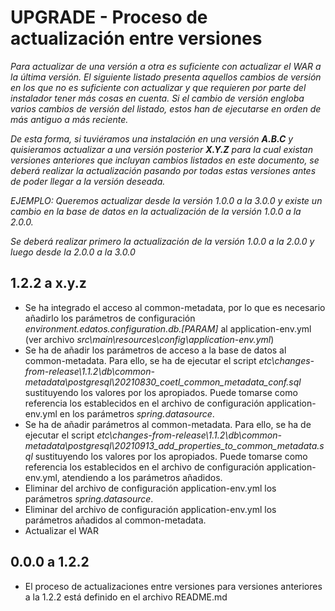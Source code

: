 # UPGRADE - Proceso de actualización entre versiones

*Para actualizar de una versión a otra es suficiente con actualizar el WAR a la última versión. El siguiente listado presenta aquellos cambios de versión en los que no es suficiente con actualizar y que requieren por parte del instalador tener más cosas en cuenta. Si el cambio de versión engloba varios cambios de versión del listado, estos han de ejecutarse en orden de más antiguo a más reciente.*

*De esta forma, si tuviéramos una instalación en una versión **A.B.C** y quisieramos actualizar a una versión posterior **X.Y.Z** para la cual existan versiones anteriores que incluyan cambios listados en este documento, se deberá realizar la actualización pasando por todas estas versiones antes de poder llegar a la versión deseada.*

*EJEMPLO: Queremos actualizar desde la versión 1.0.0 a la 3.0.0 y existe un cambio en la base de datos en la actualización de la versión 1.0.0 a la 2.0.0.*

*Se deberá realizar primero la actualización de la versión 1.0.0 a la 2.0.0 y luego desde la 2.0.0 a la 3.0.0*

## 1.2.2 a x.y.z
* Se ha integrado el acceso al common-metadata, por lo que es necesario añadirlo los parámetros de configuración *environment.edatos.configuration.db.[PARAM]* al application-env.yml (ver archivo *src\main\resources\config\application-env.yml*)
* Se ha de añadir los parámetros de acceso a la base de datos al common-metadata. Para ello, se ha de ejecutar el script *etc\changes-from-release\1.1.2\db\common-metadata\postgresql\20210830_coetl_common_metadata_conf.sql* sustituyendo los valores por los apropiados. Puede tomarse como referencia los establecidos en el archivo de configuración application-env.yml en los parámetros *spring.datasource*.
* Se ha de añadir parámetros al common-metadata. Para ello, se ha de ejecutar el script *etc\changes-from-release\1.1.2\db\common-metadata\postgresql\20210913_add_properties_to_common_metadata.sql* sustituyendo los valores por los apropiados. Puede tomarse como referencia los establecidos en el archivo de configuración application-env.yml, atendiendo a los parámetros añadidos.
* Eliminar del archivo de configuración application-env.yml los parámetros *spring.datasource*.
* Eliminar del archivo de configuración application-env.yml los parámetros añadidos al common-metadata.
* Actualizar el WAR

## 0.0.0 a 1.2.2
* El proceso de actualizaciones entre versiones para versiones anteriores a la 1.2.2 está definido en el archivo README.md